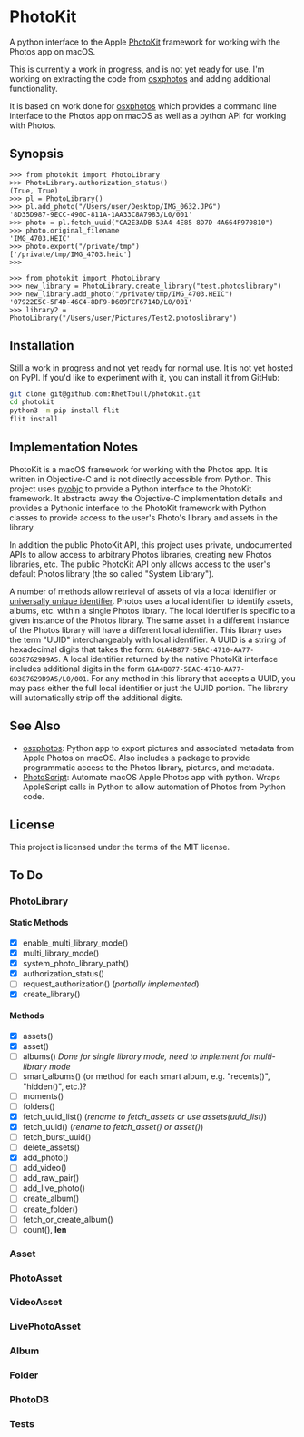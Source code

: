 # PhotoKit

A python interface to the Apple [PhotoKit](https://developer.apple.com/documentation/photokit) framework for working with the Photos app on macOS.

This is currently a work in progress, and is not yet ready for use. I'm working on extracting the code from [osxphotos](https://github.com/RhetTbull/osxphotos) and adding additional functionality.

It is based on work done for [osxphotos](https://github.com/RhetTbull/osxphotos) which provides a command line interface to the Photos app on macOS as well as a python API for working with Photos.

## Synopsis

```pycon
>>> from photokit import PhotoLibrary
>>> PhotoLibrary.authorization_status()
(True, True)
>>> pl = PhotoLibrary()
>>> pl.add_photo("/Users/user/Desktop/IMG_0632.JPG")
'8D35D987-9ECC-490C-811A-1AA33C8A7983/L0/001'
>>> photo = pl.fetch_uuid("CA2E3ADB-53A4-4E85-8D7D-4A664F970810")
>>> photo.original_filename
'IMG_4703.HEIC'
>>> photo.export("/private/tmp")
['/private/tmp/IMG_4703.heic']
>>>
```

```pycon
>>> from photokit import PhotoLibrary
>>> new_library = PhotoLibrary.create_library("test.photoslibrary")
>>> new_library.add_photo("/private/tmp/IMG_4703.HEIC")
'07922E5C-5F4D-46C4-8DF9-D609FCF6714D/L0/001'
>>> library2 = PhotoLibrary("/Users/user/Pictures/Test2.photoslibrary")
```

## Installation

Still a work in progress and not yet ready for normal use. It is not yet hosted on PyPI. If you'd like to experiment with it, you can install it from GitHub:

```bash
git clone git@github.com:RhetTbull/photokit.git
cd photokit
python3 -m pip install flit
flit install
```

## Implementation Notes

PhotoKit is a macOS framework for working with the Photos app.  It is written in Objective-C and is not directly accessible from Python.  This project uses [pyobjc](https://github.com/ronaldoussoren/pyobjc) to provide a Python interface to the PhotoKit framework. It abstracts away the Objective-C implementation details and provides a Pythonic interface to the PhotoKit framework with Python classes to provide access to the user's Photo's library and assets in the library.

In addition the public PhotoKit API, this project uses private, undocumented APIs to allow access to arbitrary Photos libraries, creating new Photos libraries, etc. The public PhotoKit API only allows access to the user's default Photos library (the so called "System Library").

A number of methods allow retrieval of assets of via a local identifier or [universally unique identifier](https://en.wikipedia.org/wiki/Universally_unique_identifier). Photos uses a local identifier to identify assets, albums, etc. within a single Photos library. The local identifier is specific to a given instance of the Photos library. The same asset in a different instance of the Photos library will have a different local identifier. This library uses the term "UUID" interchangeably with local identifier. A UUID is a string of hexadecimal digits that takes the form: `61A4B877-5EAC-4710-AA77-6D387629D9A5`. A local identifier returned by the native PhotoKit interface includes additional digits in the form `61A4B877-5EAC-4710-AA77-6D387629D9A5/L0/001`. For any method in this library that accepts a UUID, you may pass either the full local identifier or just the UUID portion. The library will automatically strip off the additional digits.

## See Also

- [osxphotos](https://github.com/RhetTbull/osxphotos): Python app to export pictures and associated metadata from Apple Photos on macOS. Also includes a package to provide programmatic access to the Photos library, pictures, and metadata.
- [PhotoScript](https://github.com/RhetTbull/PhotoScript): Automate macOS Apple Photos app with python. Wraps AppleScript calls in Python to allow automation of Photos from Python code.

## License

This project is licensed under the terms of the MIT license.

## To Do

### PhotoLibrary

#### Static Methods

- [x] enable_multi_library_mode()
- [x] multi_library_mode()
- [x] system_photo_library_path()
- [x] authorization_status()
- [ ] request_authorization() (*partially implemented*)
- [x] create_library()

#### Methods

- [x] assets()
- [x] asset()
- [ ] albums() *Done for single library mode, need to implement for multi-library mode*
- [ ] smart_albums() (or method for each smart album, e.g. "recents()", "hidden()", etc.)?
- [ ] moments()
- [ ] folders()
- [x] fetch_uuid_list() (*rename to fetch_assets or use assets(uuid_list)*)
- [x] fetch_uuid() (*rename to fetch_asset() or asset()*)
- [ ] fetch_burst_uuid()
- [ ] delete_assets()
- [x] add_photo()
- [ ] add_video()
- [ ] add_raw_pair()
- [ ] add_live_photo()
- [ ] create_album()
- [ ] create_folder()
- [ ] fetch_or_create_album()
- [ ] count(), __len__

### Asset

### PhotoAsset

### VideoAsset

### LivePhotoAsset

### Album

### Folder

### PhotoDB

### Tests
